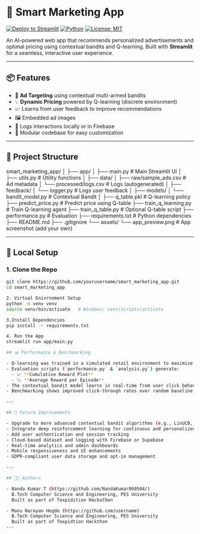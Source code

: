 # 🧠 Smart Marketing App

[![Deploy to Streamlit](https://static.streamlit.io/badges/streamlit_badge_black_white.svg)](https://streamlit.io/cloud)
[![Python](https://img.shields.io/badge/Python-3.9%2B-blue.svg)](https://www.python.org/)
[![License: MIT](https://img.shields.io/badge/License-MIT-yellow.svg)](LICENSE)

An AI-powered web app that recommends personalized advertisements and optimal pricing using contextual bandits and Q-learning. Built with **Streamlit** for a seamless, interactive user experience.


---

## 📦 Features

- 🎯 **Ad Targeting** using contextual multi-armed bandits
- 💡 **Dynamic Pricing** powered by Q-learning (discrete environment)
- 📈 Learns from user feedback to improve recommendations
- 🖼️ Embedded ad images
- 📝 Logs interactions locally or in Firebase
- 🔧 Modular codebase for easy customization

---

## 📁 Project Structure

smart_marketing_app/
│
├── app/
│ ├── main.py # Main Streamlit UI
│ ├── utils.py # Utility functions
│
├── data/
│ ├── raw/sample_ads.csv # Ad metadata
│ └── processed/logs.csv # Logs (autogenerated)
│
├── feedback/
│ └── logger.py # Logs user feedback
│
├── models/
│ └── bandit_model.py # Contextual Bandit
│
├── q_table.pkl # Q-learning policy
├── predict_price.py # Predict price using Q-table
├── train_q_learning.py # Train Q-learning agent
├── train_q_table.py # Optional Q-table script
├── performance.py # Evaluation
├── requirements.txt # Python dependencies
├── README.md
├── .gitignore
└── assets/
└── app_preview.png # App screenshot (add your own)


---

## 🚀 Local Setup

### 1. Clone the Repo
```bash
git clone https://github.com/yourusername/smart_marketing_app.git
cd smart_marketing_app

2. Virtual Enivrnoment Setup
python -m venv venv
source venv/bin/activate   # Windows: venv\Scripts\activate

3.Install Dependencies
pip install -r requirements.txt

4. Run the App
streamlit run app/main.py

## 📊 Performance & Benchmarking

- Q-learning was trained in a simulated retail environment to maximize cumulative revenue.
- Evaluation scripts (`performance.py` & `analysis.py`) generate:
  - 📈 **Cumulative Reward Plot**
  - 📉 **Average Reward per Episode**
- The contextual bandit model learns in real-time from user click behavior (CTR), optimizing ad delivery dynamically.
- Benchmarking shows improved click-through rates over random baseline strategies.

---

## 🔮 Future Improvements

- Upgrade to more advanced contextual bandit algorithms (e.g., LinUCB, Thompson Sampling)
- Integrate deep reinforcement learning for continuous and personalized pricing
- Add user authentication and session tracking
- Cloud-based dataset and logging with Firebase or Supabase
- Real-time analytics and admin dashboards
- Mobile responsiveness and UI enhancements
- GDPR-compliant user data storage and opt-in management

---

## 👨‍💻 Authors

- Nanda Kumar T (https://github.com/NandaKumar060504/)  
  B.Tech Computer Science and Engineering, PES University  
  Built as part of Texpidition Hackathon

- Manu Narayan Hegde (https://github.com/username)
  B.Tech Computer Science and Engineering, PES University  
  Built as part of Texpidtion Hackthon
---



